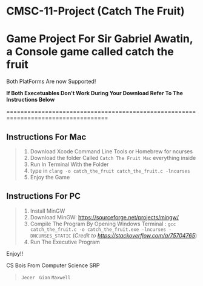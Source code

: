# CMSC-11-Project (Catch The Fruit)
Game Project For Sir Gabriel Awatin, a Console game called catch the fruit
===================================================================================
Both PlatForms Are now Supported!

**If Both Execetuables Don't Work During Your Download Refer To The Instructions Below**

===================================================================================
## Instructions For Mac

> 1. Download Xcode Command Line Tools or Homebrew for ncurses
> 2. Download the folder Called `Catch The Fruit Mac` everything inside
> 3. Run In Terminal With the Folder
> 4. type in `clang -o catch_the_fruit catch_the_fruit.c -lncurses`
> 5. Enjoy the Game

## Instructions For PC

> 1. Install MinGW
> 2. Download MinGW: https://sourceforge.net/projects/mingw/
> 3. Compile The Program By Opening Windows Terminal : `gcc catch_the_fruit.c -o catch_the_fruit.exe -lncurses -DNCURSES_STATIC` (*Credit to https://stackoverflow.com/a/75704765*)
> 5. Run The Executive Program


Enjoy!! <br>

CS Bois From Computer Science SRP
>  `Jecer `
>  `Gian`
>  `Maxwell`
